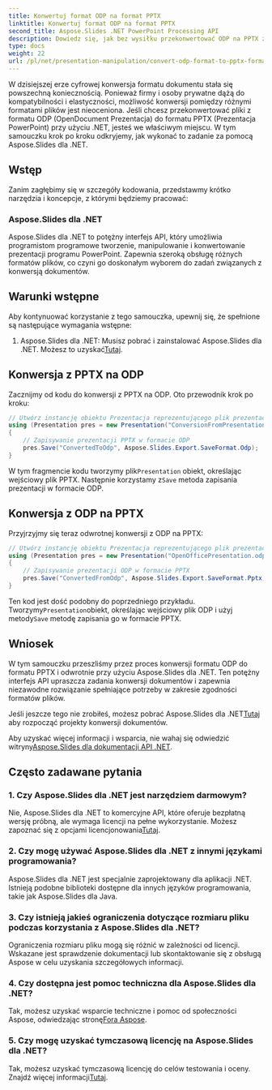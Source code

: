 ```yaml
---
title: Konwertuj format ODP na format PPTX
linktitle: Konwertuj format ODP na format PPTX
second_title: Aspose.Slides .NET PowerPoint Processing API
description: Dowiedz się, jak bez wysiłku przekonwertować ODP na PPTX za pomocą Aspose.Slides dla .NET. Postępuj zgodnie z naszym przewodnikiem krok po kroku, aby bezproblemowo dokonać konwersji formatu prezentacji.
type: docs
weight: 22
url: /pl/net/presentation-manipulation/convert-odp-format-to-pptx-format/
---
```


W dzisiejszej erze cyfrowej konwersja formatu dokumentu stała się powszechną koniecznością. Ponieważ firmy i osoby prywatne dążą do kompatybilności i elastyczności, możliwość konwersji pomiędzy różnymi formatami plików jest nieoceniona. Jeśli chcesz przekonwertować pliki z formatu ODP (OpenDocument Prezentacja) do formatu PPTX (Prezentacja PowerPoint) przy użyciu .NET, jesteś we właściwym miejscu. W tym samouczku krok po kroku odkryjemy, jak wykonać to zadanie za pomocą Aspose.Slides dla .NET.

## Wstęp

Zanim zagłębimy się w szczegóły kodowania, przedstawmy krótko narzędzia i koncepcje, z którymi będziemy pracować:

### Aspose.Slides dla .NET

Aspose.Slides dla .NET to potężny interfejs API, który umożliwia programistom programowe tworzenie, manipulowanie i konwertowanie prezentacji programu PowerPoint. Zapewnia szeroką obsługę różnych formatów plików, co czyni go doskonałym wyborem do zadań związanych z konwersją dokumentów.

## Warunki wstępne

Aby kontynuować korzystanie z tego samouczka, upewnij się, że spełnione są następujące wymagania wstępne:

1.  Aspose.Slides dla .NET: Musisz pobrać i zainstalować Aspose.Slides dla .NET. Możesz to uzyskać[Tutaj](https://releases.aspose.com/slides/net/).

## Konwersja z PPTX na ODP

Zacznijmy od kodu do konwersji z PPTX na ODP. Oto przewodnik krok po kroku:

```csharp
// Utwórz instancję obiektu Prezentacja reprezentującego plik prezentacji
using (Presentation pres = new Presentation("ConversionFromPresentation.pptx"))
{
    // Zapisywanie prezentacji PPTX w formacie ODP
    pres.Save("ConvertedToOdp", Aspose.Slides.Export.SaveFormat.Odp);
}
```

 W tym fragmencie kodu tworzymy plik`Presentation` obiekt, określając wejściowy plik PPTX. Następnie korzystamy z`Save` metoda zapisania prezentacji w formacie ODP.

## Konwersja z ODP na PPTX

Przyjrzyjmy się teraz odwrotnej konwersji z ODP na PPTX:

```csharp
// Utwórz instancję obiektu Prezentacja reprezentującego plik prezentacji
using (Presentation pres = new Presentation("OpenOfficePresentation.odp"))
{
    // Zapisywanie prezentacji ODP w formacie PPTX
    pres.Save("ConvertedFromOdp", Aspose.Slides.Export.SaveFormat.Pptx);
}
```

 Ten kod jest dość podobny do poprzedniego przykładu. Tworzymy`Presentation`obiekt, określając wejściowy plik ODP i użyj metody`Save` metodę zapisania go w formacie PPTX.

## Wniosek

W tym samouczku przeszliśmy przez proces konwersji formatu ODP do formatu PPTX i odwrotnie przy użyciu Aspose.Slides dla .NET. Ten potężny interfejs API upraszcza zadania konwersji dokumentów i zapewnia niezawodne rozwiązanie spełniające potrzeby w zakresie zgodności formatów plików.

 Jeśli jeszcze tego nie zrobiłeś, możesz pobrać Aspose.Slides dla .NET[Tutaj](https://releases.aspose.com/slides/net/) aby rozpocząć projekty konwersji dokumentów.

 Aby uzyskać więcej informacji i wsparcia, nie wahaj się odwiedzić witryny[Aspose.Slides dla dokumentacji API .NET](https://reference.aspose.com/slides/net/).

## Często zadawane pytania

### 1. Czy Aspose.Slides dla .NET jest narzędziem darmowym?

 Nie, Aspose.Slides dla .NET to komercyjne API, które oferuje bezpłatną wersję próbną, ale wymaga licencji na pełne wykorzystanie. Możesz zapoznać się z opcjami licencjonowania[Tutaj](https://purchase.aspose.com/buy).

### 2. Czy mogę używać Aspose.Slides dla .NET z innymi językami programowania?

Aspose.Slides dla .NET jest specjalnie zaprojektowany dla aplikacji .NET. Istnieją podobne biblioteki dostępne dla innych języków programowania, takie jak Aspose.Slides dla Java.

### 3. Czy istnieją jakieś ograniczenia dotyczące rozmiaru pliku podczas korzystania z Aspose.Slides dla .NET?

Ograniczenia rozmiaru pliku mogą się różnić w zależności od licencji. Wskazane jest sprawdzenie dokumentacji lub skontaktowanie się z obsługą Aspose w celu uzyskania szczegółowych informacji.

### 4. Czy dostępna jest pomoc techniczna dla Aspose.Slides dla .NET?

 Tak, możesz uzyskać wsparcie techniczne i pomoc od społeczności Aspose, odwiedzając stronę[Fora Aspose](https://forum.aspose.com/).

### 5. Czy mogę uzyskać tymczasową licencję na Aspose.Slides dla .NET?

 Tak, możesz uzyskać tymczasową licencję do celów testowania i oceny. Znajdź więcej informacji[Tutaj](https://purchase.aspose.com/temporary-license/).